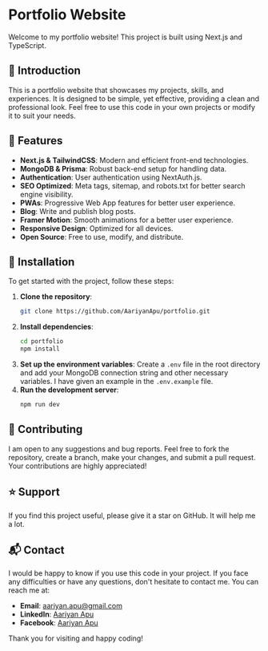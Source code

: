 # Portfolio Website

Welcome to my portfolio website! This project is built using Next.js and TypeScript.

## 🚀 Introduction

This is a portfolio website that showcases my projects, skills, and experiences. It is designed to be simple, yet effective, providing a clean and professional look. Feel free to use this code in your own projects or modify it to suit your needs.

## 🌟 Features

- **Next.js & TailwindCSS**: Modern and efficient front-end technologies.
- **MongoDB & Prisma**: Robust back-end setup for handling data.
- **Authentication**: User authentication using NextAuth.js.
- **SEO Optimized**: Meta tags, sitemap, and robots.txt for better search engine visibility.
- **PWAs**: Progressive Web App features for better user experience.
- **Blog**: Write and publish blog posts.
- **Framer Motion**: Smooth animations for a better user experience.
- **Responsive Design**: Optimized for all devices.
- **Open Source**: Free to use, modify, and distribute.

## 📂 Installation

To get started with the project, follow these steps:

1. **Clone the repository**:
   ```bash
   git clone https://github.com/AariyanApu/portfolio.git
   ```
2. **Install dependencies**:
   ```bash
   cd portfolio
   npm install
   ```
3. **Set up the environment variables**:
   Create a `.env` file in the root directory and add your MongoDB connection string and other necessary variables. I have given an example in the `.env.example` file.
4. **Run the development server**:
   ```bash
   npm run dev
   ```

## 🤝 Contributing

I am open to any suggestions and bug reports. Feel free to fork the repository, create a branch, make your changes, and submit a pull request. Your contributions are highly appreciated!

## ⭐ Support

If you find this project useful, please give it a star on GitHub. It will help me a lot.

## 📬 Contact

I would be happy to know if you use this code in your project. If you face any difficulties or have any questions, don't hesitate to contact me. You can reach me at:

- **Email**: aariyan.apu@gmail.com
- **LinkedIn**: [Aariyan Apu](https://www.linkedin.com/in/aariyanapu/)
- **Facebook**: [Aariyan Apu](https://web.facebook.com/aariyanapu)

Thank you for visiting and happy coding!
